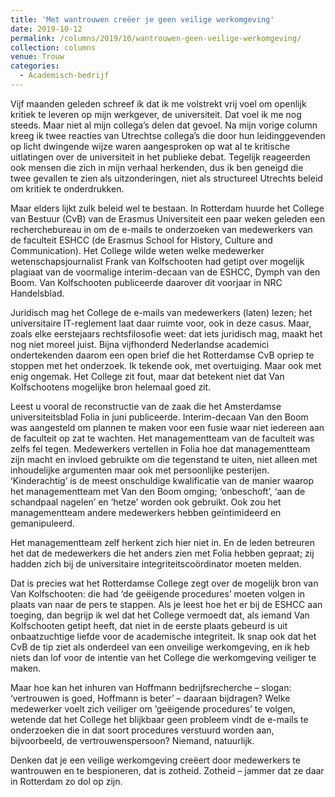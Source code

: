 ```yaml
---
title: 'Met wantrouwen creëer je geen veilige werkomgeving'
date: 2019-10-12
permalink: /columns/2019/10/wantrouwen-geen-veilige-werkomgeving/
collection: columns
venue: Trouw
categories:
  - Academisch-bedrijf
---
```


Vijf maanden geleden schreef ik dat ik me volstrekt vrij voel om openlijk kritiek te leveren op mijn werkgever, de universiteit. Dat voel ik me nog steeds. Maar niet al mijn collega’s delen dat gevoel. Na mijn vorige column kreeg ik twee reacties van Utrechtse collega’s die door hun leidinggevenden op licht dwingende wijze waren aangesproken op wat al te kritische uitlatingen over de universiteit in het ­publieke debat. Tegelijk reageerden ook mensen die zich in mijn verhaal herkenden, dus ik ben geneigd die twee gevallen te zien als uitzonderingen, niet als structureel Utrechts beleid om kritiek te onderdrukken.

Maar elders lijkt zulk beleid wel te bestaan. In Rotterdam huurde het College van Bestuur (CvB) van de Erasmus Universiteit een paar ­weken geleden een recherchebureau in om de e-mails te onderzoeken van medewerkers van de faculteit ESHCC (de Erasmus School for History, Culture and Communication). Het College wilde weten welke ­medewerker wetenschapsjournalist Frank van Kolfschooten had getipt over mogelijk plagiaat van de voormalige interim-decaan van de ESHCC, Dymph van den Boom. Van Kolfschooten publiceerde daarover dit voorjaar in NRC Handelsblad.

Juridisch mag het College de e-mails van medewerkers (laten) ­lezen; het universitaire IT-reglement laat daar ruimte voor, ook in deze casus. Maar, zoals elke eerstejaars rechtsfilosofie weet: dat iets ­juridisch mag, maakt het nog niet moreel juist. Bijna vijfhonderd ­Nederlandse academici ondertekenden daarom een open brief die het Rotterdamse CvB opriep te stoppen met het onderzoek. Ik tekende ook, met overtuiging. Maar ook met enig ongemak. Het College zit fout, maar dat betekent niet dat Van Kolfschootens mogelijke bron helemaal goed zit.

Leest u vooral de reconstructie van de zaak die het Amsterdamse universiteitsblad Folia in juni publiceerde. Interim-decaan Van den Boom was aangesteld om plannen te maken voor een fusie waar niet ­iedereen aan de faculteit op zat te wachten. Het managementteam van de faculteit was zelfs fel tegen. ­Medewerkers vertellen in Folia hoe dat managementteam zijn macht en invloed gebruikte om die tegenstand te uiten, niet alleen met inhoudelijke argumenten maar ook met persoonlijke pesterijen. ‘Kinderachtig’ is de meest onschuldige kwalificatie van de manier waarop het managementteam met Van den Boom omging; ‘onbeschoft’, ‘aan de schandpaal nagelen’ en ‘hetze’ worden ook gebruikt. Ook zou het managementteam andere medewerkers hebben geïntimideerd en gemanipuleerd.

Het managementteam zelf herkent zich hier niet in. En de leden betreuren het dat de medewerkers die het anders zien met Folia hebben gepraat; zij hadden zich bij de universitaire integriteitscoördinator moeten melden. 

Dat is precies wat het Rotterdamse College zegt over de mogelijk bron van Van Kolfschooten: die had ‘de geëigende procedures’ moeten volgen in plaats van naar de pers te stappen. Als je leest hoe het er bij de ESHCC aan toeging, dan begrijp ik wel dat het College vermoedt dat, als iemand Van Kolfschooten getipt heeft, dat niet in de eerste plaats ­gebeurd is uit onbaatzuchtige liefde voor de academische integriteit. Ik snap ook dat het CvB de tip ziet als onderdeel van een onveilige werkomgeving, en ik heb niets dan lof voor de intentie van het College die werkomgeving veiliger te maken.

Maar hoe kan het inhuren van Hoffmann bedrijfsrecherche – slogan: ‘vertrouwen is goed, Hoffmann is beter’ ­– daaraan bijdragen? Welke medewerker voelt zich veiliger om ‘geëigende procedures’ te volgen, wetende dat het College het blijkbaar geen probleem vindt de e-mails te onderzoeken die in dat soort procedures verstuurd worden aan, bijvoorbeeld, de vertrouwenspersoon? Niemand, natuurlijk. 

Denken dat je een veilige werkomgeving creëert door medewerkers te wantrouwen en te bespioneren, dat is zotheid. Zotheid – jammer dat ze daar in Rotterdam zo dol op zijn.
